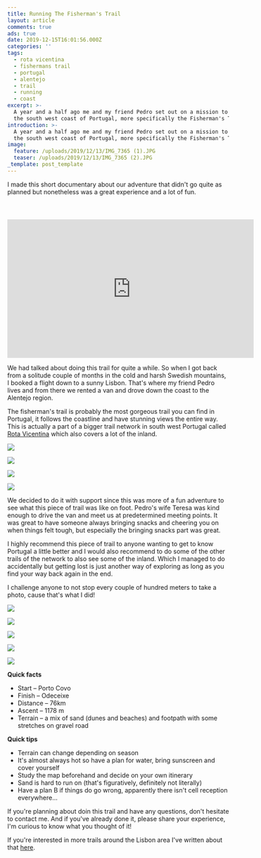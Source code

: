 ```yaml
---
title: Running The Fisherman's Trail
layout: article
comments: true
ads: true
date: 2019-12-15T16:01:56.000Z
categories: ''
tags:
  - rota vicentina
  - fishermans trail
  - portugal
  - alentejo
  - trail
  - running
  - coast
excerpt: >-
  A year and a half ago me and my friend Pedro set out on a mission to explore
  the south west coast of Portugal, more specifically the Fisherman's Trail.
introduction: >-
  A year and a half ago me and my friend Pedro set out on a mission to explore
  the south west coast of Portugal, more specifically the Fisherman's Trail.
image:
  feature: /uploads/2019/12/13/IMG_7365 (1).JPG
  teaser: /uploads/2019/12/13/IMG_7365 (2).JPG
_template: post_template
---
```


I made this short documentary about our adventure that didn't go quite as planned but nonetheless was a great experience and a lot of fun.

<iframe width="560" height="315" src="https://www.youtube.com/embed/PgKfAXEWAIs" frameborder="0" allow="accelerometer; autoplay; encrypted-media; gyroscope; picture-in-picture" allowfullscreen style=" margin-top: 40px;"></iframe>

We had talked about doing this trail for quite a while. So when I got back from a solitude couple of months in the cold and harsh Swedish mountains, I booked a flight down to a sunny Lisbon. That's where my friend Pedro lives and from there we rented a van and drove down the coast to the Alentejo region.

The fisherman's trail is probably the most gorgeous trail you can find in Portugal, it follows the coastline and have stunning views the entire way. This is actually a part of a bigger trail network in south west Portugal called [Rota Vicentina](https://rotavicentina.com/ "Rota Vicentina") which also covers a lot of the inland.

![](/uploads/2019/12/13/IMG_7287.JPG)

![](/uploads/2019/12/13/IMG_7330.JPG)

![](/uploads/2019/12/13/IMG_7316.JPG)

![](/uploads/2019/12/13/IMG_7196.JPG)

We decided to do it with support since this was more of a fun adventure to see what this piece of trail was like on foot. Pedro's wife Teresa was kind enough to drive the van and meet us at predetermined meeting points. It was great to have someone always bringing snacks and cheering you on when things felt tough, but especially the bringing snacks part was great.

I highly recommend this piece of trail to anyone wanting to get to know Portugal a little better and I would also recommend to do some of the other trails of the network to also see some of the inland. Which I managed to do accidentally but getting lost is just another way of exploring as long as you find your way back again in the end.

I challenge anyone to not stop every couple of hundred meters to take a photo, cause that's what I did!

![](/uploads/2019/12/13/IMG_7381.JPG)

![](/uploads/2019/12/13/IMG_7288.JPG)

![](/uploads/2019/12/13/IMG_7355.JPG)

![](/uploads/2019/12/13/IMG_7375.JPG)

![](/uploads/2019/12/13/IMG_7294.JPG)

**Quick facts**

* Start – Porto Covo
* Finish – Odeceixe
* Distance – 76km
* Ascent – 1178 m
* Terrain – a mix of sand (dunes and beaches) and footpath with some stretches on gravel road

**Quick tips**

* Terrain can change depending on season
* It's almost always hot so have a plan for water, bring sunscreen and cover yourself
* Study the map beforehand and decide on your own itinerary
* Sand is hard to run on (that's figuratively, definitely not literally)
* Have a plan B if things do go wrong, apparently there isn't cell reception everywhere...

If you're planning about doin this trail and have any questions, don't hesitate to contact me. And if you've already done it, please share your experience, I'm curious to know what you thought of it!

If you're interested in more trails around the Lisbon area I've written about that [here](http://desolaterunner.com/journal/trail-running-in-lisbon/ "trail running in lisbon").

